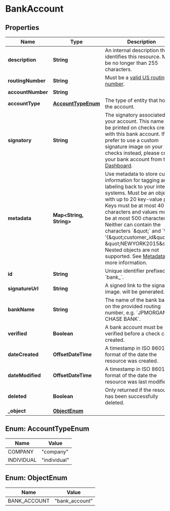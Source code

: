 

# BankAccount


## Properties

Name | Type | Description | Notes
------------ | ------------- | ------------- | -------------
**description** | **String** | An internal description that identifies this resource. Must be no longer than 255 characters.  |  [optional]
**routingNumber** | **String** | Must be a [valid US routing number](https://www.frbservices.org/index.html). |  [optional]
**accountNumber** | **String** |  |  [optional]
**accountType** | [**AccountTypeEnum**](#AccountTypeEnum) | The type of entity that holds the account. |  [optional]
**signatory** | **String** | The signatory associated with your account. This name will be printed on checks created with this bank account. If you prefer to use a custom signature image on your checks instead, please create your bank account from the [Dashboard](https://dashboard.lob.com/#/login). |  [optional]
**metadata** | **Map&lt;String, String&gt;** | Use metadata to store custom information for tagging and labeling back to your internal systems. Must be an object with up to 20 key-value pairs. Keys must be at most 40 characters and values must be at most 500 characters. Neither can contain the characters &#x60;\&quot;&#x60; and &#x60;\\&#x60;. i.e. &#39;{\&quot;customer_id\&quot; : \&quot;NEWYORK2015\&quot;}&#39; Nested objects are not supported.  See [Metadata](#section/Metadata) for more information. |  [optional]
**id** | **String** | Unique identifier prefixed with &#x60;bank_&#x60;. |  [optional]
**signatureUrl** | **String** | A signed link to the signature image. will be generated. |  [optional]
**bankName** | **String** | The name of the bank based on the provided routing number, e.g. &#x60;JPMORGAN CHASE BANK&#x60;. |  [optional]
**verified** | **Boolean** | A bank account must be verified before a check can be created. |  [optional]
**dateCreated** | **OffsetDateTime** | A timestamp in ISO 8601 format of the date the resource was created. |  [optional]
**dateModified** | **OffsetDateTime** | A timestamp in ISO 8601 format of the date the resource was last modified. |  [optional]
**deleted** | **Boolean** | Only returned if the resource has been successfully deleted. |  [optional]
**_object** | [**ObjectEnum**](#ObjectEnum) |  |  [optional]



## Enum: AccountTypeEnum

Name | Value
---- | -----
COMPANY | &quot;company&quot;
INDIVIDUAL | &quot;individual&quot;



## Enum: ObjectEnum

Name | Value
---- | -----
BANK_ACCOUNT | &quot;bank_account&quot;



